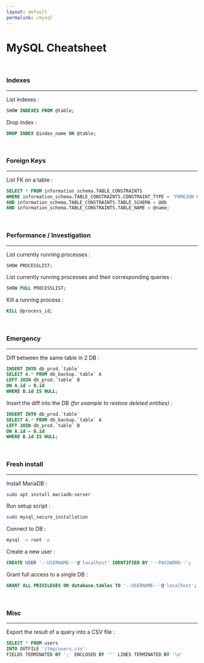 ```yaml
---
layout: default
permalink: /mysql
---
```


# MySQL Cheatsheet






<br>

### Indexes

<hr>

List indexes :
```sql
SHOW INDEXES FROM @table;
```

Drop index :
```sql
DROP INDEX @index_name ON @table;
```





<br>

### Foreign Keys

<hr>

List FK on a table :
```sql
SELECT * FROM information_schema.TABLE_CONSTRAINTS 
WHERE information_schema.TABLE_CONSTRAINTS.CONSTRAINT_TYPE = 'FOREIGN KEY' 
AND information_schema.TABLE_CONSTRAINTS.TABLE_SCHEMA = @db
AND information_schema.TABLE_CONSTRAINTS.TABLE_NAME = @name;
```





<br>

### Performance / Investigation

<hr>

List currently running processes : 
```sql
SHOW PROCESSLIST;
```

List currently running processes and their corresponding queries :
```sql
SHOW FULL PROCESSLIST;
```

Kill a running process :
```sql
KILL @process_id;
```





<br>

### Emergency

<hr>

Diff between the same table in 2 DB :
```sql
INSERT INTO db_prod.`table`
SELECT A.* FROM db_backup.`table` A
LEFT JOIN db_prod.`table` B
ON A.id = B.id
WHERE B.id IS NULL;
```

Insert the diff into the DB *(for example to restore deleted entities)* :
```sql
INSERT INTO db_prod.`table`
SELECT A.* FROM db_backup.`table` A
LEFT JOIN db_prod.`table` B
ON A.id = B.id
WHERE B.id IS NULL;
```





<br>

### Fresh install

<hr>

Install MariaDB :
```bash
sudo apt install mariadb-server
```

Run setup script :
```bash
sudo mysql_secure_installation
```

Connect to DB :
```bash
mysql -u root -p
```

Create a new user :
```sql
CREATE USER '--USERNAME--'@'localhost' IDENTIFIED BY '--PASSWORD--';
```

Grant full access to a single DB :
```sql
GRANT ALL PRIVILEGES ON database.tables TO '--USERNAME--'@'localhost'; -- Replace 'database' and 'tables'
```





<br>

### Misc

<hr>

Export the result of a query into a CSV file :
```sql
SELECT * FROM users
INTO OUTFILE '/tmp/users.csv'
FIELDS TERMINATED BY ';' ENCLOSED BY '"' LINES TERMINATED BY '\n'
```

